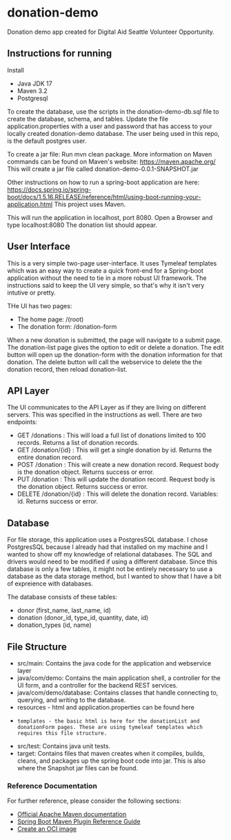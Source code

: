 # donation-demo
Donation demo app created for Digital Aid Seattle Volunteer Opportunity.

## Instructions for running
Install
- Java JDK 17
- Maven 3.2
- Postgresql

To create the database, use the scripts in the donation-demo-db.sql file to create the database, schema, and tables.
Update the file application.properties with a user and password that has access to your locally created donation-demo database.
The user being used in this repo, is the default postgres user.

To create a jar file: Run mvn clean package.
More information on Maven commands can be found on Maven's website: https://maven.apache.org/
This will create a jar file called donation-demo-0.0.1-SNAPSHOT.jar

Other instructions on how to run a spring-boot application are here: https://docs.spring.io/spring-boot/docs/1.5.16.RELEASE/reference/html/using-boot-running-your-application.html
This project uses Maven.

This will run the application in localhost, port 8080.
Open a Browser and type localhost:8080
The donation list should appear.

## User Interface
This is a very simple two-page user-interface. It uses Tymeleaf templates which was an easy way to create a quick front-end for a Spring-boot application without the need to tie in a more robust UI framework.
The instructions said to keep the UI very simple, so that's why it isn't very intutive or pretty.

THe UI has two pages:
- The home page: /(root)
- The donation form: /donation-form
  
When a new donation is submitted, the page will navigate to a submit page.
The donation-list page gives the option to edit or delete a donation. The edit button will open up the donation-form with the donation information for that donation. The delete button will call the webservice to delete the the donation record, then reload donation-list.

## API Layer
The UI communicates to the API Layer as if they are living on different servers.
This was specified in the instructions as well.
There are two endpoints:
- GET /donations : This will load a full list of donations limited to 100 records. Returns a list of donation records.
- GET /donation/{id} : This will get a single donation by id. Returns the entire donation record.
- POST /donation : This will create a new donation record. Request body is the donation object. Returns success or error.
- PUT /donation : This will update the donation record. Request body is the donation object. Returns success or error.
- DELETE /donation/{id} : This will delete the donation record. Variables: id. Returns success or error.

## Database
For file storage, this application uses a PostgresSQL database. I chose PostgresSQL because I already had that installed on my machine and I wanted to show off my knowledge of relational databases. The SQL and drivers would need to be modified if using a different database. Since this database is only a few tables, it might not be entirely necessary to use a database as the data storage method, but I wanted to show that I have a bit of expreience with databases.

The database consists of these tables:
- donor (first_name, last_name, id)
- donation (donor_id, type_id, quantity, date, id)
- donation_types (id, name)

## File Structure
- src/main: Contains the java code for the application and webservice layer
-   java/com/demo: Contains the main application shell, a controller for the UI form, and a controller for the backend REST services.
-   java/com/demo/database: Contains classes that handle connecting to, querying, and writing to the database.
-   resources - html and application.properties can be found here
-     templates - the basic html is here for the donationList and donationForm pages. These are using tymeleaf templates which requires this file structure.
- src/test: Contains java unit tests.
- target: Contains files that maven creates when it compiles, builds, cleans, and packages up the spring boot code into jar. This is also where the Snapshot jar files can be found.

### Reference Documentation
For further reference, please consider the following sections:

* [Official Apache Maven documentation](https://maven.apache.org/guides/index.html)
* [Spring Boot Maven Plugin Reference Guide](https://docs.spring.io/spring-boot/docs/3.3.1/maven-plugin/reference/html/)
* [Create an OCI image](https://docs.spring.io/spring-boot/docs/3.3.1/maven-plugin/reference/html/#build-image)






